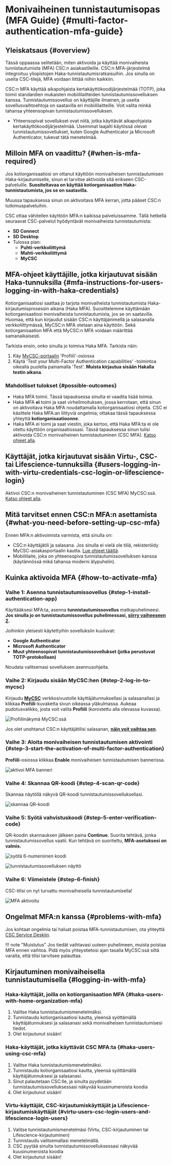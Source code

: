 
# Monivaiheinen tunnistautumisopas (MFA Guide) {#multi-factor-authentication-mfa-guide}

## Yleiskatsaus {#overview}

Tässä oppaassa selitetään, miten aktivoida ja käyttää monivaiheista tunnistautumista (MFA) CSC:n asiakastileille. CSC:n MFA-järjestelmä integroituu yliopistojen Haka-tunnistautumisratkaisuihin. Jos sinulla on useita CSC-tilejä, MFA voidaan liittää niihin kaikkiin.

CSC:n MFA käyttää aikapohjaista kertakäyttökoodijärjestelmää (TOTP), joka toimii standardien mukaisten mobiililaitteiden tunnistautumissovelluksen kanssa. Tunnistautumissovellus on käyttäjille ilmainen, ja useita sovellusvaihtoehtoja on saatavilla eri mobiililaitteille. Voit valita minkä tahansa yhteensopivan tunnistautumissovelluksen.

* Yhteensopivat sovellukset ovat niitä, jotka käyttävät aikapohjaista kertakäyttökoodijärjestelmää. Useimmat laajalti käytössä olevat tunnistautumissovellukset, kuten Google Authenticator ja Microsoft Authenticator, tukevat tätä menetelmää.

## Milloin MFA on vaadittu? {#when-is-mfa-required}

Jos kotiorganisaatiosi on ottanut käyttöön monivaiheisen tunnistautumisen Haka-kirjautumiselle, sinun ei tarvitse aktivoida sitä erikseen CSC-palveluille. **Suositeltavaa on käyttää kotiorganisaation Haka-tunnistautumista, jos se on saatavilla.**

Muussa tapauksessa sinun on aktivoitava MFA kerran, jotta pääset CSC:n tutkimuspalveluihin.

CSC ottaa vähitellen käyttöön MFA:n kaikissa palveluissamme. Tällä hetkellä seuraavat CSC-palvelut hyödyntävät monivaiheista tunnistautumista:

* **SD Connect**  
* **SD Desktop**  
* Tulossa pian:
    * **Puhti-verkkoliittymä**  
    * **Mahti-verkkoliittymä**  
    * **MyCSC**
  
## MFA-ohjeet käyttäjille, jotka kirjautuvat sisään Haka-tunnuksilla {#mfa-instructions-for-users-logging-in-with-haka-credentials}

Kotiorganisaatiosi saattaa jo tarjota monivaiheista tunnistautumista Haka-kirjautumisprosessin aikana (Haka MFA). Suosittelemme käyttämään kotiorganisaatiosi monivaiheista tunnistautumista, jos se on saatavilla. Huomaa, että kun kirjaudut sisään CSC:n käyttäjänimellä ja salasanalla verkkoliittymässä, MyCSC:n MFA otetaan aina käyttöön. Sekä kotiorganisaation MFA että MyCSC:n MFA voidaan määrittää samanaikaisesti.

Tarkista ensin, onko sinulla jo toimiva Haka MFA. Tarkista näin:

1. Käy [MyCSC-portaalin](https://my.csc.fi/) 'Profiili'-osiossa
2. Käytä 'Test your Multi-Factor Authentication capabilities' -toimintoa oikealla puolella painamalla 'Test'. **Muista kirjautua sisään Hakalla testin aikana**.

### Mahdolliset tulokset {#possible-outcomes}

* Haka MFA toimii. Tässä tapauksessa sinulta ei vaadita lisää toimia.
* Haka MFA **ei** toimi ja saat virheilmoituksen, jossa kerrotaan, että sinun on aktivoitava Haka MFA noudattamalla kotiorganisaatiosi ohjeita. CSC ei käsittele Haka MFA:an liittyviä ongelmia; ottakaa tässä tapauksessa yhteyttä **kotiorganisaatioonne**.
* Haka MFA ei toimi ja saat viestin, joka kertoo, että Haka MFA:ta ei ole otettu käyttöön organisaatiossasi. Tässä tapauksessa sinun tulisi aktivoida CSC:n monivaiheinen tunnistautuminen (CSC MFA). [Katso ohjeet alla](#how-to-activate-mfa).

## Käyttäjät, jotka kirjautuvat sisään Virtu-, CSC- tai Lifescience-tunnuksilla {#users-logging-in-with-virtu-credentials-csc-login-or-lifescience-login}

Aktivoi CSC:n monivaiheinen tunnistautuminen (CSC MFA) MyCSC:ssä. [Katso ohjeet alla](#how-to-activate-mfa).

## Mitä tarvitset ennen CSC:n MFA:n asettamista {#what-you-need-before-setting-up-csc-mfa}

Ennen MFA:n aktivoimista varmista, että sinulla on:

* CSC:n käyttäjätili ja salasana. Jos sinulla ei vielä ole tiliä, rekisteröidy MyCSC-asiakasportaalin kautta. [Lue ohjeet täältä](how-to-create-new-user-account.md).
* Mobiililaite, joka on yhteensopiva tunnistautumissovelluksen kanssa (käytännössä mikä tahansa moderni älypuhelin).

## Kuinka aktivoida MFA {#how-to-activate-mfa}

### Vaihe 1: Asenna tunnistautumissovellus {#step-1-install-authentication-app}

Käyttääksesi MFA:ta, asenna **tunnistautumissovellus** matkapuhelimeesi. **Jos sinulla jo on tunnistautumissovellus puhelimessasi, [siirry vaiheeseen 2](#step-2-log-in-to-mycsc).**

Joihinkin yleisesti käytettyihin sovelluksiin kuuluvat:

* **Google Authenticator**  
* **Microsoft Authenticator**  
* **Muut yhteensopivat tunnistautumissovellukset (jotka perustuvat TOTP-protokollaan)**

Noudata valitsemasi sovelluksen asennusohjeita.

### Vaihe 2: Kirjaudu sisään MyCSC:hen {#step-2-log-in-to-mycsc}

Kirjaudu [**MyCSC**](https://my.csc.fi/) verkkosivustolle käyttäjätunnuksellasi ja salasanallasi ja klikkaa **Profiili**-kuvaketta sivun oikeassa yläkulmassa. Aukeaa pudotusvalikko, josta voit valita **Profiili** (korostettu alla olevassa kuvassa).

![Profiilinäkymä MyCSC:ssä](images/small/mfa-profile-banner.png 'Profiilinäkymä banneri')

Jos olet unohtanut CSC:n käyttäjätilisi salasanan, [**näin voit vaihtaa sen**](../accounts/how-to-change-password.md).

### Vaihe 3: Aloita monivaiheisen tunnistautumisen aktivointi {#step-3-start-the-activation-of-multi-factor-authentication}

**Profiili**-osiossa klikkaa **Enable** monivaiheisen tunnistautumisen bannerissa.

![aktivoi MFA banneri](images/small/mfa-enable-mfa-banner.png 'Monivaiheinen tunnistautuminen banneri')

### Vaihe 4: Skannaa QR-koodi {#step-4-scan-qr-code}

Skannaa näytöllä näkyvä QR-koodi tunnistautumissovelluksellasi.

![skannaa QR-koodi](images/small/mfa-scan-qr-code.png 'Lue QR-koodi')

### Vaihe 5: Syötä vahvistuskoodi {#step-5-enter-verification-code}

QR-koodin skannauksen jälkeen paina **Continue**. Suorita tehtävä, jonka tunnistautumissovellus vaatii. Kun tehtävä on suoritettu, **MFA-asetuksesi on valmis.**

![syötä 6-numeroinen koodi](images/small/mfa-enter-verification-code.png 'Syötä 6-numeroinen koodi')

![tunnistautumissovelluksen näyttö](images/small/haka-one-time-code.jpeg '6-numeroinen koodi puhelimellasi')

### Vaihe 6: Viimeistele {#step-6-finish}

CSC-tilisi on nyt turvattu monivaiheisella tunnistautumisella!

![MFA aktivoitu](images/small/mfa-enabled.png 'Tilisi on nyt suojattu monivaiheisella tunnistautumisella')

## Ongelmat MFA:n kanssa {#problems-with-mfa}

Jos kohtaat ongelmia tai haluat poistaa MFA-tunnistautumisen, ota yhteyttä [CSC Service Deskiin](../support/contact.md).

!!! note "Muistutus"
    Jos tiedät vaihtavasi uuteen puhelimeen, muista poistaa MFA ennen vaihtoa. Pidä myös yhteystietosi ajan tasalla MyCSC:ssä siltä varalta, että tilisi tarvitsee palauttaa.

## Kirjautuminen monivaiheisella tunnistautumisella {#logging-in-with-mfa}

### Haka-käyttäjät, joilla on kotiorganisaation MFA {#haka-users-with-home-organization-mfa}

1. Valitse Haka tunnistautumismenetelmäksi.
2. Tunnistaudu kotiorganisaatiosi kautta, yleensä syöttämällä käyttäjätunnuksesi ja salasanasi sekä monivaiheisen tunnistautumisesi tiedot.
3. Olet kirjautunut sisään!

### Haka-käyttäjät, jotka käyttävät CSC MFA:ta {#haka-users-using-csc-mfa}

1. Valitse Haka tunnistautumismenetelmäksi.
2. Tunnistaudu kotiorganisaatiosi kautta, yleensä syöttämällä käyttäjätunnuksesi ja salasanasi.
3. Sinut palautetaan CSC:lle, ja sinulta pyydetään tunnistautumissovelluksessasi näkyvää kuusinumeroista koodia
4. Olet kirjautunut sisään!

### Virtu-käyttäjät, CSC-kirjautumiskäyttäjät ja Lifescience-kirjautumiskäyttäjät {#virtu-users-csc-login-users-and-lifescience-login-users}

1. Valitse tunnistautumismenetelmäsi (Virtu, CSC-kirjautuminen tai Lifescience-kirjautuminen)
2. Tunnistaudu valitsemallasi menetelmällä.
3. CSC pyytää sinulta tunnistautumissovelluksessasi näkyvää kuusinumeroista koodia
4. Olet kirjautunut sisään!

